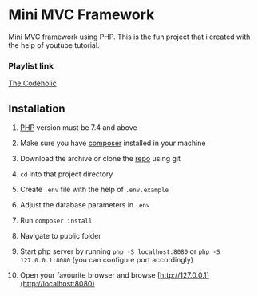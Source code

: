 # Mini MVC Framework

Mini MVC framework using PHP. This is the fun project that i created with the help of youtube tutorial.

### Playlist link

[The Codeholic](https://www.youtube.com/playlist?list=PLLQuc_7jk__Uk_QnJMPndbdKECcTEwTA1)

## **Installation**

1. [PHP](https://www.php.net/) version must be 7.4 and above

2. Make sure you have [composer](https://getcomposer.org/) installed in your machine

3. Download the archive or clone the [repo](https://github.com/iambasanta/MVCFramework) using git

4. `cd` into that project directory

4. Create `.env` file with the help of `.env.example`

5. Adjust the database parameters in `.env`

6. Run `composer install`

7. Navigate to public folder

8. Start php server by running `php -S localhost:8080` or `php -S 127.0.0.1:8080` (you can configure port accordingly)

9. Open your favourite browser and browse [http://127.0.0.1](http://localhost:8080)


